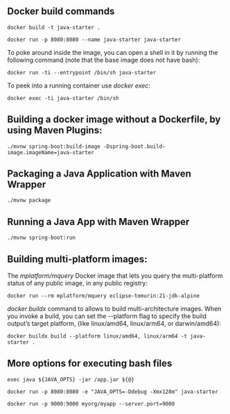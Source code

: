 ## Docker build commands

```
docker build -t java-starter .
```
```
docker run -p 8080:8080 --name java-starter java-starter
```

To poke around inside the image, you can open a shell in it by running the following command (note that the base image does not have bash):

```
docker run -ti --entrypoint /bin/sh java-starter
```

To peek into a running container use <i>docker exec</i>:

```
docker exec -ti java-starter /bin/sh
```

## Building a docker image without a Dockerfile, by using Maven Plugins:
```
./mvnw spring-boot:build-image -Dspring-boot.build-image.imageName=java-starter
```

## Packaging a Java Application with Maven Wrapper
```
./mvnw package
```

## Running a Java App with Maven Wrapper
```
./mvnw spring-boot:run
```

## Building multi-platform images:

The <i>mplatform/mquery</i> Docker image that lets you query the multi-platform status of any public image, in any public registry:

```	
docker run --rm mplatform/mquery eclipse-temurin:21-jdk-alpine
```

<i>docker buildx</i> command to allows to build multi-architecture images. When you invoke a build, you can set the --platform flag to specify the build output’s target platform, (like linux/amd64, linux/arm64, or darwin/amd64):

```	
docker buildx build --platform linux/amd64, linux/arm64 -t java-starter .
```

## More options for executing bash files
```
exec java ${JAVA_OPTS} -jar /app.jar ${@}
```
```
docker run -p 8080:8080 -e "JAVA_OPTS=-Ddebug -Xmx128m" java-starter
```
```
docker run -p 9000:9000 myorg/myapp --server.port=9000
```
